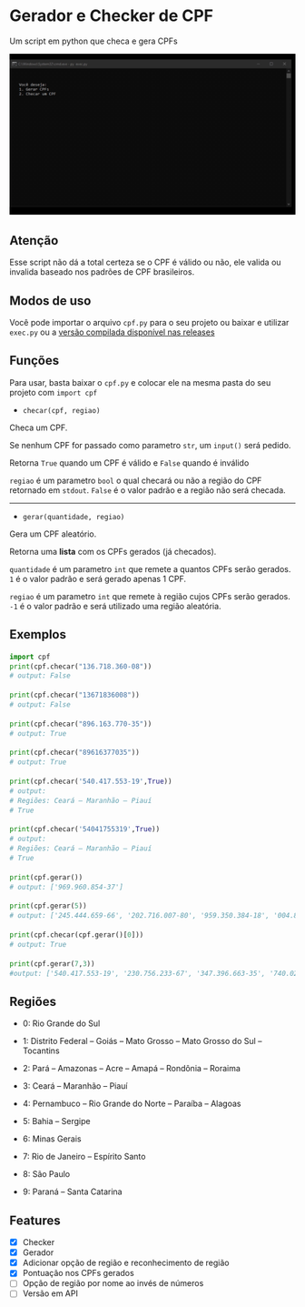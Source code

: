 # Gerador e Checker de CPF
Um script em python que checa e gera CPFs

![Sample GIF](./assets/newgif.gif "Exemplo exec.py")

## Atenção
Esse script não dá a total certeza se o CPF é válido ou não, ele valida ou invalida baseado nos padrões de CPF brasileiros.

## Modos de uso
Você pode importar o arquivo ``cpf.py`` para o seu projeto ou baixar e utilizar ``exec.py`` ou a [versão compilada disponível nas releases](https://github.com/pedrokpp/gerador-e-checker-de-cpf/releases/download/2.0/cpf.exe)

## Funções
Para usar, basta baixar o ``cpf.py`` e colocar ele na mesma pasta do seu projeto com ``import cpf``

- ``checar(cpf, regiao)``

Checa um CPF.

Se nenhum CPF for passado como parametro ``str``, um ``input()`` será pedido.

Retorna ``True`` quando um CPF é válido e ``False`` quando é inválido

``regiao`` é um parametro ``bool`` o qual checará ou não a região do CPF retornado em ``stdout``. ``False`` é o valor padrão e a região não será checada.

-----

- ``gerar(quantidade, regiao)``

Gera um CPF aleatório.

Retorna uma **lista** com os CPFs gerados (já checados).

``quantidade`` é um parametro ``int`` que remete a quantos CPFs serão gerados. ``1`` é o valor padrão e será gerado apenas 1 CPF.

``regiao`` é um parametro ``int`` que remete à região cujos CPFs serão gerados. ``-1`` é o valor padrão e será utilizado uma região aleatória.

## Exemplos
```python
import cpf
print(cpf.checar("136.718.360-08"))
# output: False

print(cpf.checar("13671836008"))
# output: False

print(cpf.checar("896.163.770-35"))
# output: True

print(cpf.checar("89616377035"))
# output: True

print(cpf.checar('540.417.553-19',True))
# output: 
# Regiões: Ceará – Maranhão – Piauí
# True

print(cpf.checar('54041755319',True))
# output: 
# Regiões: Ceará – Maranhão – Piauí
# True

print(cpf.gerar())
# output: ['969.960.854-37']

print(cpf.gerar(5))
# output: ['245.444.659-66', '202.716.007-80', '959.350.384-18', '004.840.618-49', '630.731.918-60']

print(cpf.checar(cpf.gerar()[0]))
# output: True

print(cpf.gerar(7,3))
#output: ['540.417.553-19', '230.756.233-67', '347.396.663-35', '740.025.963-44', '971.494.693-59', '100.194.413-28', '551.717.343-35'] 

```

## Regiões

- 0:  Rio Grande do Sul    

- 1:  Distrito Federal – Goiás – Mato Grosso – Mato Grosso do Sul – Tocantins    

- 2:  Pará – Amazonas – Acre – Amapá – Rondônia – Roraima    

- 3:  Ceará – Maranhão – Piauí    

- 4:  Pernambuco – Rio Grande do Norte – Paraíba – Alagoas    

- 5:  Bahia – Sergipe    

- 6:  Minas Gerais    

- 7:  Rio de Janeiro – Espírito Santo

- 8:  São Paulo

- 9: Paraná – Santa Catarina


## Features
- [x] Checker
- [x] Gerador
- [x] Adicionar opção de região e reconhecimento de região
- [x] Pontuação nos CPFs gerados
- [ ] Opção de região por nome ao invés de números
- [ ] Versão em API